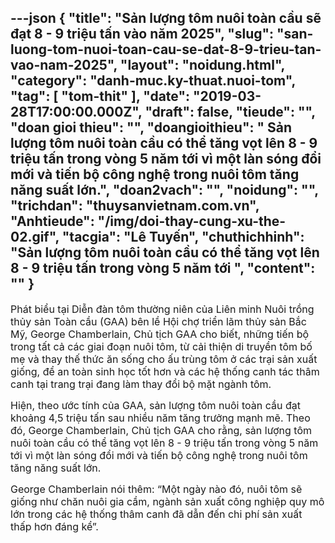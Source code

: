 ---json
{
    "title": "Sản lượng tôm nuôi toàn cầu sẽ đạt 8 - 9 triệu tấn vào năm 2025",
    "slug": "san-luong-tom-nuoi-toan-cau-se-dat-8-9-trieu-tan-vao-nam-2025",
    "layout": "noidung.html",
    "category": "danh-muc.ky-thuat.nuoi-tom",
    "tag": [
        "tom-thit"
    ],
    "date": "2019-03-28T17:00:00.000Z",
    "draft": false,
    "tieude": "",
    "doan gioi thieu": "",
    "doangioithieu": " Sản lượng tôm nuôi toàn cầu có thể tăng vọt lên 8 - 9 triệu tấn trong vòng 5 năm tới vì một làn sóng đổi mới và tiến bộ công nghệ trong nuôi tôm tăng năng suất lớn.",
    "doan2vach": "",
    "noidung": "",
    "trichdan": "thuysanvietnam.com.vn",
    "Anhtieude": "/img/doi-thay-cung-xu-the-02.gif",
    "tacgia": "Lê Tuyến",
    "chuthichhinh": "Sản lượng tôm nuôi toàn cầu có thể tăng vọt lên 8 - 9 triệu tấn trong vòng 5 năm tới ",
    "__content__": ""
}
---
<p><span style="font-size:16px">Ph&aacute;t biểu tại Diễn đ&agrave;n t&ocirc;m thường ni&ecirc;n của Li&ecirc;n minh Nu&ocirc;i trồng thủy sản To&agrave;n cầu (GAA) b&ecirc;n lề Hội chợ triển l&atilde;m thủy sản Bắc Mỹ, George Chamberlain, Chủ tịch GAA cho biết, những tiến bộ trong tất cả c&aacute;c giai đoạn nu&ocirc;i t&ocirc;m, từ cải thiện di truyền t&ocirc;m bố mẹ v&agrave; thay thế thức ăn sống cho ấu tr&ugrave;ng t&ocirc;m ở c&aacute;c trại sản xuất giống, để an to&agrave;n sinh học tốt hơn v&agrave; c&aacute;c hệ thống canh t&aacute;c th&acirc;m canh tại trang trại đang l&agrave;m thay đổi bộ mặt ng&agrave;nh t&ocirc;m.</span></p>

<p><span style="font-size:16px">Hiện, theo ước t&iacute;nh của GAA, sản lượng t&ocirc;m nu&ocirc;i to&agrave;n cầu đạt khoảng 4,5 triệu tấn sau nhiều năm tăng trưởng mạnh mẽ. Theo đ&oacute;, George Chamberlain, Chủ tịch GAA cho rằng, sản lượng t&ocirc;m nu&ocirc;i to&agrave;n cầu c&oacute; thể tăng vọt l&ecirc;n 8 - 9 triệu tấn trong v&ograve;ng 5 năm tới v&igrave; một l&agrave;n s&oacute;ng đổi mới v&agrave; tiến bộ c&ocirc;ng nghệ trong nu&ocirc;i t&ocirc;m tăng năng suất lớn.</span></p>

<p><span style="font-size:16px">George Chamberlain n&oacute;i th&ecirc;m: &ldquo;Một ng&agrave;y n&agrave;o đ&oacute;, nu&ocirc;i t&ocirc;m sẽ giống như chăn nu&ocirc;i gia cầm, ng&agrave;nh sản xuất c&ocirc;ng nghiệp quy m&ocirc; lớn trong c&aacute;c hệ thống th&acirc;m canh đ&atilde; dẫn đến chi ph&iacute; sản xuất thấp hơn đ&aacute;ng kể&rdquo;.</span></p>
